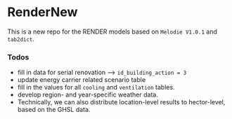 # RenderNew

This is a new repo for the RENDER models based on `Melodie V1.0.1` and `tab2dict`.

### Todos
 - fill in data for serial renovation --> `id_building_action = 3`
 - update energy carrier related scenario table
 - fill in the values for all `cooling` and `ventilation` tables.
 - develop region- and year-specific weather data.
 - Technically, we can also distribute location-level results to hector-level, based on the GHSL data.

